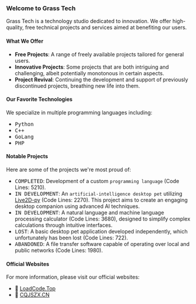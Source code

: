 ### Welcome to Grass Tech

Grass Tech is a technology studio dedicated to innovation. We offer high-quality, free technical projects and services aimed at benefiting our users.

#### What We Offer
- **Free Projects**: A range of freely available projects tailored for general users.
- **Innovative Projects**: Some projects that are both intriguing and challenging, albeit potentially monotonous in certain aspects.
- **Project Revival**: Continuing the development and support of previously discontinued projects, breathing new life into them.

#### Our Favorite Technologies
We specialize in multiple programming languages including:
- <kbd>Python</kbd>
- <kbd>C++</kbd>
- <kbd>GoLang</kbd>
- <kbd>PHP</kbd>

#### Notable Projects
Here are some of the projects we're most proud of:
- <kbd>COMPLETED</kbd>: Development of a custom `programming language` (Code Lines: 5210).
- <kbd>IN DEVELOPMENT</kbd>: An `artificial-intelligence desktop pet` utilizing [Live2D-py](https://github.com/Arkueid/live2d-py) (Code Lines: 2270). This project aims to create an engaging desktop companion using advanced AI techniques.
- <kbd>IN DEVELOPMENT</kbd>: A natural language and machine language processing calculator (Code Lines: 3680), designed to simplify complex calculations through intuitive interfaces.
- <kbd>LOST</kbd>: A basic desktop pet application developed independently, which unfortunately has been lost (Code Lines: 722).
- <kbd>ABANDONED</kbd>: A file transfer software capable of operating over local and public networks (Code Lines: 1980).

#### Official Websites
For more information, please visit our official websites:
- 🎉 [LoadCode.Top](https://www.loadcode.top)
- 💌 [CQJSZX.CN](https://cqjszx.cn)
